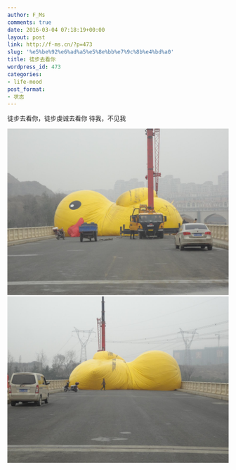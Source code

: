 ```yaml
---
author: F_Ms
comments: true
date: 2016-03-04 07:18:19+00:00
layout: post
link: http://f-ms.cn/?p=473
slug: '%e5%be%92%e6%ad%a5%e5%8e%bb%e7%9c%8b%e4%bd%a0'
title: 徒步去看你
wordpress_id: 473
categories:
- life-mood
post_format:
- 状态
---
```


徒步去看你，徒步虔诚去看你
待我，不见我




![001](/img/post/wp/2015/11/001.jpg) ![002](/img/post/wp/2015/11/002.jpg)
